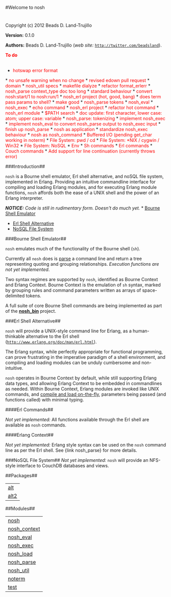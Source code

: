 

#Welcome to nosh#


Copyright (c) 2012 Beads D. Land-Trujillo

__Version:__ 0.1.0

__Authors:__ Beads D. Land-Trujillo (_web site:_ [`http://twitter.com/beadsland`](http://twitter.com/beadsland)).

__<font color="red">To do</font>__
<br></br>
* <font color="red">hotswap error format
</font>
* <font color="red">no unsafe warning when no change
</font>
* <font color="red">revised edown pull request
</font>
* <font color="red">domain
</font>
* <font color="red">nosh_util specs
</font>
* <font color="red">makefile dialyze
</font>
* <font color="red">refactor format_erlerr
</font>
* <font color="red">nosh_parse context_type doc too long
</font>
* <font color="red">standard behaviour
</font>
* <font color="red">convert nosh:start/1 to nosh:run/1
</font>
* <font color="red">nosh_erl project (hot, good, bang)
</font>
* <font color="red">does term pass params to shell?
</font>
* <font color="red">make good
</font>
* <font color="red">nosh_parse tokens
</font>
* <font color="red">nosh_eval
</font>
* <font color="red">nosh_exec
</font>
* <font color="red">echo command
</font>
* <font color="red">nosh_erl project
</font>
* <font color="red">refactor hot command
</font>
* <font color="red">nosh_erl module
</font>
* <font color="red">$PATH search
</font>
* <font color="red">doc update:  first character, lower case:  atom; upper case:  variable
</font>
* <font color="red">nosh_parse: tokenizing
</font>
* <font color="red">implement nosh_exec
</font>
* <font color="red">implement nosh_eval to convert nosh_parse output to nosh_exec input
</font>
* <font color="red">finish up nosh_parse
</font>
* <font color="red">nosh as application
</font>
* <font color="red">standardize nosh_exec behaviour
</font>
* <font color="red">nosh as nosh_command
</font>
* <font color="red">Buffered I/O (pending get_char working in noterm)
</font>
* <font color="red">File System:  pwd / cd
</font>
* <font color="red">File System:  *NIX / cygwin / Win32
</font>
* <font color="red">File System:  NoSQL
</font>
* <font color="red">Env
</font>
* <font color="red">Sh commands
</font>
* <font color="red">Erl commands
</font>
* <font color="red">Couch commands
</font>
* <font color="red">Add support for line continuation (currently throws error)
</font>


###<a name="Introduction">Introduction</a>##
 

`nosh` is a Bourne shell emulator, Erl shell alternative, and noSQL file
 system,  implemented in Erlang.  Providing an intuitive commandline
 interface for compiling and loading Erlang modules, and for executing
 Erlang module functions, `nosh` affords both the ease of a UNIX shell 
and the power of an Erlang interpreter. 

_<strong>NOTICE:</strong> Code is still in rudimentary form. Doesn't do much yet._  * [Bourne Shell Emulator](http://github.com/beadsland/nosh/blob/master/doc/README.md#Bourne_Shell_Emulator)
 * [Erl Shell Alternative](http://github.com/beadsland/nosh/blob/master/doc/README.md#Erl_Shell_Alternative)
 * [NoSQL File System](http://github.com/beadsland/nosh/blob/master/doc/README.md#NoSQL_File_System)
  

###<a name="Bourne_Shell_Emulator">Bourne Shell Emulator</a>##
 

`nosh` emulates much of the functionality of the Bourne shell (`sh`). 

Currently all `nosh` does is [parse](http://github.com/beadsland/nosh/blob/master/doc/nosh_parse.md) a command line
 and return a tree representing quoting and grouping relationships. _Execution functions are not yet implemented_. 

Two syntax regimes are supported by `nosh`, identified as Bourne Context
 and Erlang Context.  Bourne Context is the emulation of `sh` syntax, 
marked by grouping rules and command parameters written as arrays of 
space-delimited tokens. 

A full suite of core Bourne Shell commands are being implemented as part
 of the __[nosh_bin](http://github.com/beadsland/nosh_bin)__ 
project. 

###<a name="Erl_Shell_Alternative">Erl Shell Alternative</a>##
 

`nosh` will provide a UNIX-style command line for Erlang, as a
 human-thinkable alternative to the Erl shell
 ([`http://www.erlang.org/doc/man/erl.html`](http://www.erlang.org/doc/man/erl.html)). 

The Erlang syntax, while perfectly appropriate for functional 
programming, can prove frustrating in the imperative paradigm of a 
shell environment, and compiling and loading modules can be unduly 
cumbersome and non-intuitive. 

`nosh` operates in Bourne Context by default, while still supporting
 Erlang data types, and allowing Erlang Context to be embedded in
 commandlines as needed.  Within Bourne Context, Erlang modules are
 invoked like UNIX commands, and [compile and load
 on-the-fly](http://github.com/beadsland/nosh/blob/master/doc/nosh_load.md), parameters being passed (and functions called) with 
minimal typing. 

####<a name="Erl_Commands">Erl Commands</a>##
 

_Not yet implemented:_  All functions available through the Erl
 shell are available as `nosh` commands. 

####<a name="Erlang_Context">Erlang Context</a>##
 

_Not yet implemented:_  Erlang style syntax can be used on the `nosh` command line as per the Erl shell.  See {link nosh_parse} for 
more details. 

###<a name="NoSQL_File_System">NoSQL File System</a>##
 _Not yet implemented:_ `nosh` will provide an NFS-style interface
 to CouchDB databases and views.


##Packages##


<table width="100%" border="0" summary="list of packages"><tr><td><a href="http://github.com/beadsland/nosh/blob/master/alt/package-summary.md" class="package">alt</a></td></tr><tr><td><a href="http://github.com/beadsland/nosh/blob/master/alt2/package-summary.md" class="package">alt2</a></td></tr></table>



##Modules##


<table width="100%" border="0" summary="list of modules">
<tr><td><a href="http://github.com/beadsland/nosh/blob/master/doc/nosh.md" class="module">nosh</a></td></tr>
<tr><td><a href="http://github.com/beadsland/nosh/blob/master/doc/nosh_context.md" class="module">nosh_context</a></td></tr>
<tr><td><a href="http://github.com/beadsland/nosh/blob/master/doc/nosh_eval.md" class="module">nosh_eval</a></td></tr>
<tr><td><a href="http://github.com/beadsland/nosh/blob/master/doc/nosh_exec.md" class="module">nosh_exec</a></td></tr>
<tr><td><a href="http://github.com/beadsland/nosh/blob/master/doc/nosh_load.md" class="module">nosh_load</a></td></tr>
<tr><td><a href="http://github.com/beadsland/nosh/blob/master/doc/nosh_parse.md" class="module">nosh_parse</a></td></tr>
<tr><td><a href="http://github.com/beadsland/nosh/blob/master/doc/nosh_util.md" class="module">nosh_util</a></td></tr>
<tr><td><a href="http://github.com/beadsland/nosh/blob/master/doc/noterm.md" class="module">noterm</a></td></tr>
<tr><td><a href="http://github.com/beadsland/nosh/blob/master/doc/test.md" class="module">test</a></td></tr></table>


